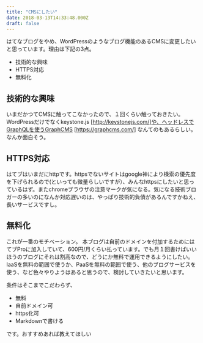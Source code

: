 ```yaml
---
title: "CMSにしたい"
date: 2018-03-13T14:33:48.000Z
draft: false
---
```


はてなブログをやめ、WordPressのようなブログ機能のあるCMSに変更したいと思っています。理由は下記の3点。

 * 技術的な興味
 * HTTPS対応
 * 無料化

## 技術的な興味
いまだかつてCMSに触ってこなかったので、１回くらい触っておきたい。WordPressだけでなくkeystone.js
[http://keystonejs.com/]や、ヘッドレスでGraphQLを使うGraphCMS [https://graphcms.com/]
なんてのもあるらしい。なんか面白そう。

## HTTPS対応
はてブはいまだにhttpです。httpsでないサイトはgoogle神により検索の優先度を下げられるので(といっても微量らしいですが）、みんなhttpsにしたいと思っているはず。またchromeブラウザの注意マークが気になる。気になる技術ブロガーの多いのになんか対応遅いのは、やっぱり技術的負債があるんですかねえ、長いサービスですし。

## 無料化
これが一番のモチベーション。
本ブログは自前のドメインを付加するためにはてブProに加入していて、600円/月くらい払っています。でも月１回書けばいいほうのブログにそれは割高なので、どうにか無料で運用できるようにしたい。IaaSを無料の範囲で使うか、PaaSを無料の範囲で使う、他のブログサービスを使う、など色々やりようはあると思うので、検討していきたいと思います。

条件はそこまでこだわらず、

 * 無料
 * 自前ドメイン可
 * https化可
 * Markdownで書ける

です。おすすめあれば教えてほしい